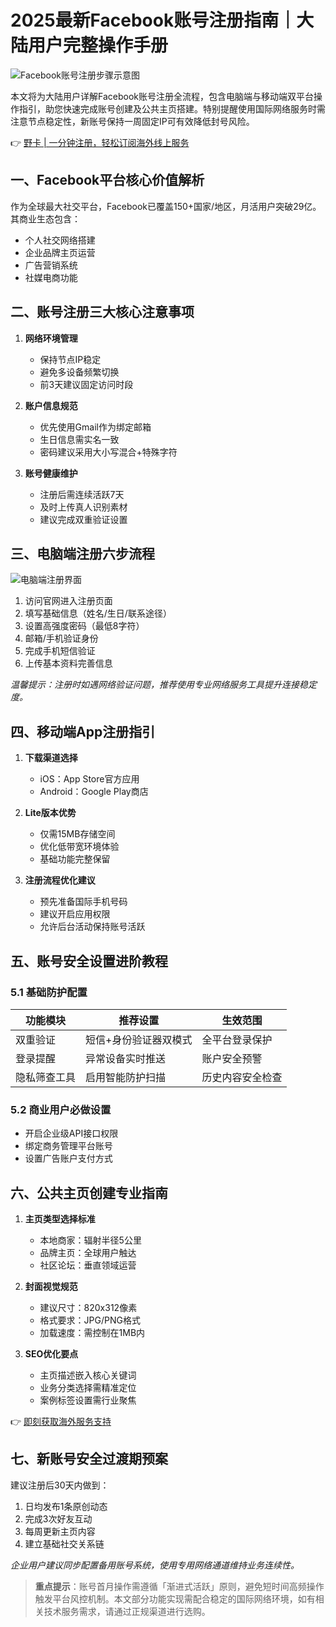 # 2025最新Facebook账号注册指南｜大陆用户完整操作手册

![Facebook账号注册步骤示意图](https://bbtdd.com/wp-content/uploads/img/6525515988.webp)

本文将为大陆用户详解Facebook账号注册全流程，包含电脑端与移动端双平台操作指引，助您快速完成账号创建及公共主页搭建。特别提醒使用国际网络服务时需注意节点稳定性，新账号保持一周固定IP可有效降低封号风险。

👉 [野卡 | 一分钟注册，轻松订阅海外线上服务](https://bbtdd.com/yeka)

## 一、Facebook平台核心价值解析
作为全球最大社交平台，Facebook已覆盖150+国家/地区，月活用户突破29亿。其商业生态包含：
- 个人社交网络搭建
- 企业品牌主页运营
- 广告营销系统
- 社媒电商功能

## 二、账号注册三大核心注意事项
1. **网络环境管理**
   - 保持节点IP稳定
   - 避免多设备频繁切换
   - 前3天建议固定访问时段

2. **账户信息规范**
   - 优先使用Gmail作为绑定邮箱
   - 生日信息需实名一致
   - 密码建议采用大小写混合+特殊字符

3. **账号健康维护**
   - 注册后需连续活跃7天
   - 及时上传真人识别素材
   - 建议完成双重验证设置

## 三、电脑端注册六步流程
![电脑端注册界面](https://bbtdd.com/wp-content/uploads/img/91918787695.webp)
1. 访问官网进入注册页面
2. 填写基础信息（姓名/生日/联系途径）
3. 设置高强度密码（最低8字符）
4. 邮箱/手机验证身份
5. 完成手机短信验证
6. 上传基本资料完善信息

*温馨提示：注册时如遇网络验证问题，推荐使用专业网络服务工具提升连接稳定度。*

## 四、移动端App注册指引
1. **下载渠道选择**
   - iOS：App Store官方应用
   - Android：Google Play商店

2. **Lite版本优势**
   - 仅需15MB存储空间
   - 优化低带宽环境体验
   - 基础功能完整保留

3. **注册流程优化建议**
   - 预先准备国际手机号码
   - 建议开启应用权限
   - 允许后台活动保持账号活跃

## 五、账号安全设置进阶教程
### 5.1 基础防护配置
| 功能模块       | 推荐设置               | 生效范围         |
|----------------|------------------------|------------------|
| 双重验证       | 短信+身份验证器双模式 | 全平台登录保护   |
| 登录提醒       | 异常设备实时推送       | 账户安全预警     |
| 隐私筛查工具   | 启用智能防护扫描       | 历史内容安全检查 |

### 5.2 商业用户必做设置
- 开启企业级API接口权限
- 绑定商务管理平台账号
- 设置广告账户支付方式

## 六、公共主页创建专业指南
1. **主页类型选择标准**
   - 本地商家：辐射半径5公里
   - 品牌主页：全球用户触达
   - 社区论坛：垂直领域运营

2. **封面视觉规范**
   - 建议尺寸：820x312像素
   - 格式要求：JPG/PNG格式
   - 加载速度：需控制在1MB内

3. **SEO优化要点**
   - 主页描述嵌入核心关键词
   - 业务分类选择需精准定位
   - 案例标签设置需行业聚焦

👉 [即刻获取海外服务支持](https://bbtdd.com/yeka)

## 七、新账号安全过渡期预案
建议注册后30天内做到：
1. 日均发布1条原创动态
2. 完成3次好友互动
3. 每周更新主页内容
4. 建立基础社交关系链

*企业用户建议同步配置备用账号系统，使用专用网络通道维持业务连续性。*

> **重点提示**：账号首月操作需遵循「渐进式活跃」原则，避免短时间高频操作触发平台风控机制。本文部分功能实现需配合稳定的国际网络环境，如有相关技术服务需求，请通过正规渠道进行选购。